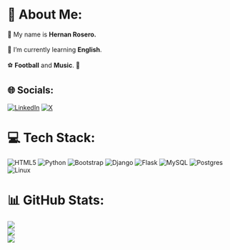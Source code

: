 # 💫 About Me:
👤 My name is <strong>Hernan Rosero.</strong><br><br>🌱 I’m currently learning <strong>English</strong>.<br><br>⚽ <strong>Football</strong> and <strong>Music</strong>. 🎵


## 🌐 Socials:
[![LinkedIn](https://img.shields.io/badge/LinkedIn-%230077B5.svg?logo=linkedin&logoColor=white)](https://linkedin.com/in/hernan-rosero) [![X](https://img.shields.io/badge/X-black.svg?logo=X&logoColor=white)](https://x.com/@hernagusdev) 

# 💻 Tech Stack:
![HTML5](https://img.shields.io/badge/html5-%23E34F26.svg?style=for-the-badge&logo=html5&logoColor=white) ![Python](https://img.shields.io/badge/python-3670A0?style=for-the-badge&logo=python&logoColor=ffdd54) ![Bootstrap](https://img.shields.io/badge/bootstrap-%238511FA.svg?style=for-the-badge&logo=bootstrap&logoColor=white) ![Django](https://img.shields.io/badge/django-%23092E20.svg?style=for-the-badge&logo=django&logoColor=white) ![Flask](https://img.shields.io/badge/flask-%23000.svg?style=for-the-badge&logo=flask&logoColor=white) ![MySQL](https://img.shields.io/badge/mysql-%2300000f.svg?style=for-the-badge&logo=mysql&logoColor=white) ![Postgres](https://img.shields.io/badge/postgres-%23316192.svg?style=for-the-badge&logo=postgresql&logoColor=white) ![Linux](https://img.shields.io/badge/linux-%23316192.svg?style=for-the-badge&logo=linux&logoColor=white)
# 📊 GitHub Stats:
![](https://github-readme-stats.vercel.app/api?username=agusrosero&theme=blue-green&hide_border=false&include_all_commits=true&count_private=true)<br/>
![](https://github-readme-streak-stats.herokuapp.com/?user=agusrosero&theme=blue-green&hide_border=false)<br/>
![](https://github-readme-stats.vercel.app/api/top-langs/?username=agusrosero&theme=blue-green&hide_border=false&include_all_commits=true&count_private=true&layout=compact)
